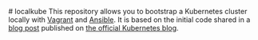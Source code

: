 # localkube
This repository allows you to bootstrap a Kubernetes cluster locally with [Vagrant](https://www.vagrantup.com/) 
and [Ansible](https://www.ansible.com/). It is based on the initial code shared in a 
[blog post](https://kubernetes.io/blog/2019/03/15/kubernetes-setup-using-ansible-and-vagrant/) published on 
[the official Kubernetes blog](https://kubernetes.io/blog/).
